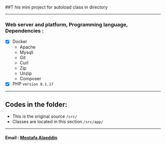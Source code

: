 ##T his mini project for autoload class in directory
 

----------------------------------------------------

### Web server and platform, Programming language, Dependencies : 
- [X] Docker
  - Apache
  - Mysqli
  - Git
  - Curl
  - Zip
  - Unzip
  - Composer
- [X] PHP `version 8.1.17`

----------------------------------------------------
## Codes in the folder:
- This is the original source `/src/`
- Classes are located in this section `/src/app/`
----------------------------------------------------

#### Email :  <a href="mailto:mostafa.alaeddin@outlook.de">Mostafa Alaeddin</a>